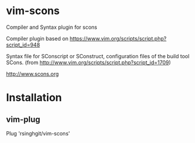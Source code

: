 # vim-scons
Compiler and Syntax plugin for scons

Compiler plugin based on
https://www.vim.org/scripts/script.php?script_id=948

Syntax file for SConscript or SConstruct, configuration files of the build tool SCons.
(from http://www.vim.org/scripts/script.php?script_id=1709)

http://www.scons.org


# Installation
## vim-plug
Plug 'rsinghgit/vim-scons'

